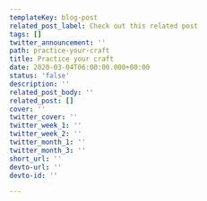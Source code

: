 ```yaml
---
templateKey: blog-post
related_post_label: Check out this related post
tags: []
twitter_announcement: ''
path: practice-your-craft
title: Practice your craft
date: 2020-03-04T06:00:00.000+00:00
status: 'false'
description: ''
related_post_body: ''
related_post: []
cover: ''
twitter_cover: ''
twitter_week_1: ''
twitter_week_2: ''
twitter_month_1: ''
twitter_month_3: ''
short_url: ''
devto-url: ''
devto-id: ''

---
```

